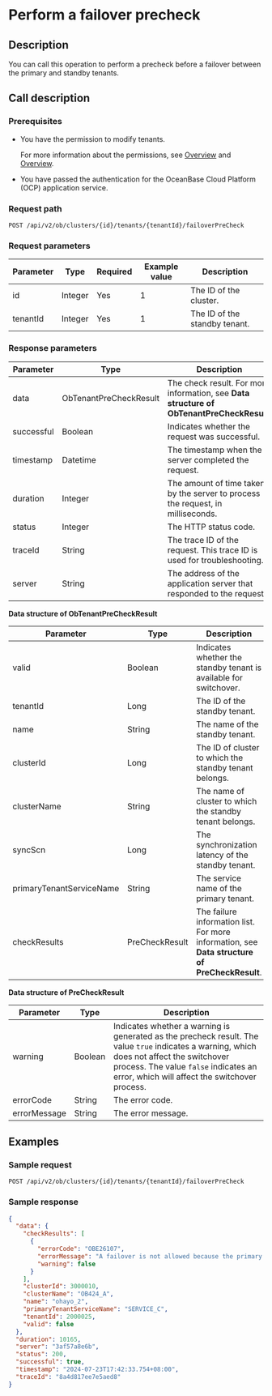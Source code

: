 ﻿# Perform a failover precheck

## Description

You can call this operation to perform a precheck before a failover between the primary and standby tenants.

## Call description

### Prerequisites

* You have the permission to modify tenants.

    For more information about the permissions, see [Overview](../../../1600.system-management-features/200.manage-users/200.manage-a-role/100.roles-overview.md) and [Overview](../../../1600.system-management-features/200.manage-users/100.manage-a-user/100.users-overview.md).

* You have passed the authentication for the OceanBase Cloud Platform (OCP) application service.

### Request path

`POST /api/v2/ob/clusters/{id}/tenants/{tenantId}/failoverPreCheck`

### Request parameters

|  Parameter  |  Type  |  Required  |  Example value  |  Description  |
|----------|-----------|----------|----------|----------|
|  id        |  Integer  |  Yes    | 1   | The ID of the cluster. |
|  tenantId  |  Integer  |  Yes    |  1   | The ID of the standby tenant. |

### Response parameters

|     Parameter    |    Type  |          Description           |
|-----------|----------|------------|
| data | ObTenantPreCheckResult | The check result. For more information, see **Data structure of ObTenantPreCheckResult**. |
| successful | Boolean | Indicates whether the request was successful. |
| timestamp | Datetime | The timestamp when the server completed the request. |
| duration | Integer | The amount of time taken by the server to process the request, in milliseconds. |
| status | Integer | The HTTP status code. |
| traceId | String | The trace ID of the request. This trace ID is used for troubleshooting. |
| server | String | The address of the application server that responded to the request. |

**Data structure of ObTenantPreCheckResult**

|     Parameter    |    Type  |          Description           |
|------------|-----------|-----------|
| valid                    | Boolean             | Indicates whether the standby tenant is available for switchover. |
| tenantId    | Long      | The ID of the standby tenant. |
| name                | String  | The name of the standby tenant. |
| clusterId           | Long    | The ID of cluster to which the standby tenant belongs. |
| clusterName         | String  | The name of cluster to which the standby tenant belongs. |
| syncScn                  | Long                | The synchronization latency of the standby tenant. |
| primaryTenantServiceName | String              | The service name of the primary tenant. |
| checkResults             | PreCheckResult      | The failure information list. For more information, see **Data structure of PreCheckResult**. |

**Data structure of PreCheckResult**

|     Parameter    |    Type  |          Description           |
|----------|----------|-----------|
| warning      | Boolean | Indicates whether a warning is generated as the precheck result. The value `true` indicates a warning, which does not affect the switchover process. The value `false` indicates an error, which will affect the switchover process. |
| errorCode    | String  | The error code. |
| errorMessage | String  | The error message. |

## Examples

### Sample request

`POST /api/v2/ob/clusters/{id}/tenants/{tenantId}/failoverPreCheck`

### Sample response

```json
{
  "data": {
    "checkResults": [
      {
        "errorCode": "OBE26107",
        "errorMessage": "A failover is not allowed because the primary tenant can still be connected.",
        "warning": false
      }
    ],
    "clusterId": 3000010,
    "clusterName": "OB424_A",
    "name": "ohayo_2",
    "primaryTenantServiceName": "SERVICE_C",
    "tenantId": 2000025,
    "valid": false
  },
  "duration": 10165,
  "server": "3af57a8e6b",
  "status": 200,
  "successful": true,
  "timestamp": "2024-07-23T17:42:33.754+08:00",
  "traceId": "8a4d817ee7e5aed8"
}
```
